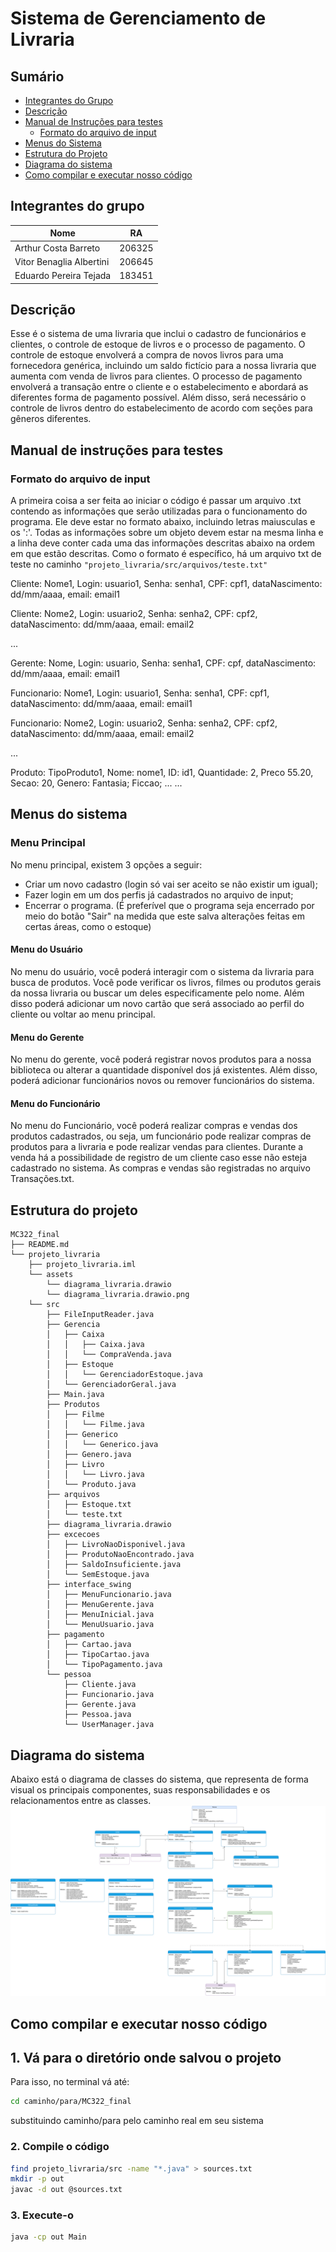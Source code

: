 # Sistema de Gerenciamento de Livraria

## Sumário
- [Integrantes do Grupo](##-integrantes-do-grupo)
- [Descrição](##-descrição)
- [Manual de Instruções para testes](##-manual-de-instruções-para-testes)
  - [Formato do arquivo de input](###-formato-do-arquivo-de-input)
- [Menus do Sistema](##-menus-do-sistema)
- [Estrutura do Projeto](##-estrutura-do-projeto)
- [Diagrama do sistema](##-diagrama-do-sistema)
- [Como compilar e executar nosso código](##-como-compilar-e-executar-o-nosso-codigo)

## Integrantes do grupo

| Nome                     | RA      |
|--------------------------|---------|
| Arthur Costa Barreto     | 206325  |
| Vitor Benaglia Albertini | 206645  |
| Eduardo Pereira Tejada   | 183451  |

## Descrição
Esse é o sistema de uma livraria que inclui o cadastro de funcionários e clientes, o controle de estoque de livros e o processo de pagamento. 
O controle de estoque envolverá a compra de novos livros para uma fornecedora genérica, incluindo um saldo fictício para a nossa livraria que aumenta com venda de livros para clientes. 
O processo de pagamento envolverá a transação entre o cliente e o estabelecimento e abordará as diferentes forma de pagamento possível.
Além disso, será necessário o controle de livros dentro do estabelecimento de acordo com seções para gêneros diferentes.

## Manual de instruções para testes
### Formato do arquivo de input
A primeira coisa a ser feita ao iniciar o código é passar um arquivo .txt contendo as informações que serão utilizadas para o funcionamento do programa. Ele deve estar no formato abaixo, incluindo letras maiusculas e os ':'. Todas as informações sobre um objeto devem estar na mesma linha e a linha deve conter cada uma das informações descritas abaixo na ordem em que estão descritas. Como o formato é específico, há um arquivo txt de teste no caminho ```"projeto_livraria/src/arquivos/teste.txt"```

Cliente: Nome1, Login: usuario1, Senha: senha1, CPF: cpf1, dataNascimento: dd/mm/aaaa, email: email1

Cliente: Nome2, Login: usuario2, Senha: senha2, CPF: cpf2, dataNascimento: dd/mm/aaaa, email: email2

...

Gerente: Nome, Login: usuario, Senha: senha1, CPF: cpf, dataNascimento: dd/mm/aaaa, email: email1

Funcionario: Nome1, Login: usuario1, Senha: senha1, CPF: cpf1, dataNascimento: dd/mm/aaaa, email: email1

Funcionario: Nome2, Login: usuario2, Senha: senha2, CPF: cpf2, dataNascimento: dd/mm/aaaa, email: email2

...

Produto: TipoProduto1, Nome: nome1, ID: id1, Quantidade: 2, Preco 55.20, Secao: 20, Genero: Fantasia; Ficcao; ...
...

## Menus do sistema
### Menu Principal
No menu principal, existem 3 opções a seguir: 
- Criar um novo cadastro (login só vai ser aceito se não existir um igual);
- Fazer login em um dos perfis já cadastrados no arquivo de input;
- Encerrar o programa. (É preferível que o programa seja encerrado por meio do botão "Sair" na medida que este salva alterações feitas em certas áreas, como o estoque)

#### Menu do Usuário
No menu do usuário, você poderá interagir com o sistema da livraria para busca de produtos. Você pode verificar os livros, filmes ou produtos gerais da nossa 
livraria ou buscar um deles especificamente pelo nome. Além disso poderá adicionar um novo cartão que será associado ao perfil do cliente ou voltar ao menu principal.

#### Menu do Gerente
No menu do gerente, você poderá registrar novos produtos para a nossa biblioteca ou alterar a quantidade disponível dos já existentes. Além disso, poderá adicionar funcionários novos ou remover funcionários do sistema.

#### Menu do Funcionário
No menu do Funcionário, você poderá realizar compras e vendas dos produtos cadastrados, ou seja, um funcionário pode realizar compras de produtos para a livraria e pode realizar vendas para clientes. Durante a venda há a possibilidade de registro de um cliente caso esse não esteja cadastrado no sistema. As compras e vendas são registradas no arquivo Transações.txt.

## Estrutura do projeto
```
MC322_final
├── README.md
└── projeto_livraria
    ├── projeto_livraria.iml
    └── assets
        └── diagrama_livraria.drawio
        └── diagrama_livraria.drawio.png
    └── src
        ├── FileInputReader.java
        ├── Gerencia
        │   ├── Caixa
        │   │   ├── Caixa.java
        │   │   └── CompraVenda.java
        │   ├── Estoque
        │   │   └── GerenciadorEstoque.java
        │   └── GerenciadorGeral.java
        ├── Main.java
        ├── Produtos
        │   ├── Filme
        │   │   └── Filme.java
        │   ├── Generico
        │   │   └── Generico.java
        │   ├── Genero.java
        │   ├── Livro
        │   │   └── Livro.java
        │   └── Produto.java
        ├── arquivos
        │   ├── Estoque.txt
        │   └── teste.txt
        ├── diagrama_livraria.drawio
        ├── excecoes
        │   ├── LivroNaoDisponivel.java
        │   ├── ProdutoNaoEncontrado.java
        │   ├── SaldoInsuficiente.java
        │   └── SemEstoque.java
        ├── interface_swing
        │   ├── MenuFuncionario.java
        │   ├── MenuGerente.java
        │   ├── MenuInicial.java
        │   └── MenuUsuario.java
        ├── pagamento
        │   ├── Cartao.java
        │   ├── TipoCartao.java
        │   └── TipoPagamento.java
        └── pessoa
            ├── Cliente.java
            ├── Funcionario.java
            ├── Gerente.java
            ├── Pessoa.java
            └── UserManager.java
```

## Diagrama do sistema
Abaixo está o diagrama de classes do sistema, que representa de forma visual os principais componentes, suas responsabilidades e os relacionamentos entre as classes.
![Diagrama](projeto_livraria/assets/diagrama_livraria.drawio.png)

## Como compilar e executar nosso código
## 1. Vá para o diretório onde salvou o projeto
Para isso, no terminal vá até:
```bash
cd caminho/para/MC322_final
```
substituindo caminho/para pelo caminho real em seu sistema
### 2. Compile o código
```bash
find projeto_livraria/src -name "*.java" > sources.txt
mkdir -p out
javac -d out @sources.txt
```
### 3. Execute-o
```bash
java -cp out Main
```
